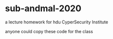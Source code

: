 # sub-andmal-2020
a lecture homework for hdu CyperSecurity Institute

anyone could copy these code for the class
